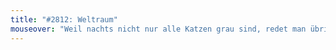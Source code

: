 ```yaml
---
title: "#2812: Weltraum"
mouseover: "Weil nachts nicht nur alle Katzen grau sind, redet man übrigens vom grauen Alltag."
---
```

